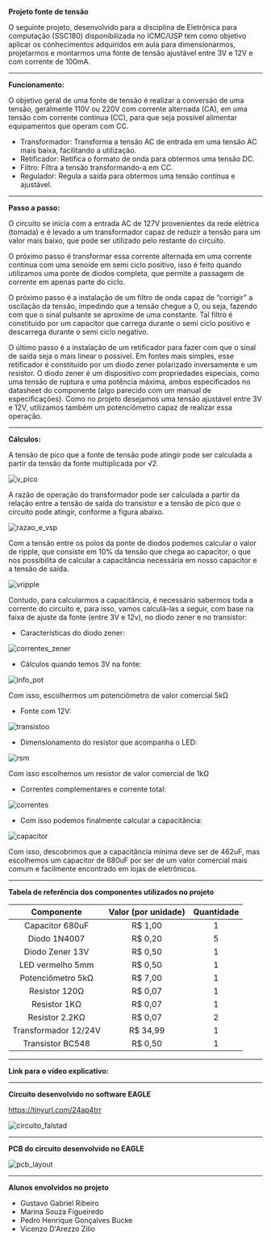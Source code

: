 **Projeto fonte de tensão**

O seguinte projeto, desenvolvido para a disciplina de Eletrônica para computação (SSC180) disponibilizada no ICMC/USP tem como objetivo aplicar os conhecimentos adquiridos em aula para dimensionarmos, projetarmos e montarmos uma fonte de tensão ajustável entre 3V e 12V e com corrente de 100mA.

-----------------------------------------

**Funcionamento:**

O objetivo geral de uma fonte de tensão é realizar a conversão de uma tensão, geralmente 110V ou 220V com corrente alternada (CA), em uma tensão com corrente contínua (CC), para que seja possível alimentar equipamentos que operam com CC.


- Transformador: Transforma a tensão AC de entrada em uma tensão AC mais baixa, facilitando a utilização.
- Retificador: Retifica o formato de onda para obtermos uma tensão DC.
- Filtro: Filtra a tensão transformando-a em CC.
- Regulador: Regula a saída para obtermos uma tensão contínua e ajustável.

----------------------------------------

**Passo a passo:**

O circuito se inicia com a entrada AC de 127V provenientes da rede elétrica (tomada) e é levado a um transformador capaz de reduzir a tensão para um valor mais baixo, que pode ser utilizado pelo restante do circuito.

O próximo passo é transformar essa corrente alternada em uma corrente contínua com uma senoide em semi ciclo positivo, isso é feito quando utilizamos uma ponte de diodos completa, que permite a passagem de corrente em apenas parte do ciclo.

O próximo passo é a instalação de um filtro de onda capaz de “corrigir” a oscilação da tensão, impedindo que a tensão chegue a 0, ou seja, fazendo com que o sinal pulsante se aproxime de uma constante. Tal filtro é constituído por um capacitor que carrega durante o semi ciclo positivo e descarrega durante o semi ciclo negativo.

O último passo é a instalação de um retificador para fazer com que o sinal de saída seja o mais linear o possível. Em fontes mais simples, esse retificador é constituído por um diodo zener polarizado inversamente e um resistor. O diodo zener é um dispositivo com propriedades especiais, como uma tensão de ruptura e uma potência máxima, ambos especificados no datasheet do componente (algo parecido com um manual de especificações). Como no projeto desejamos uma tensão ajustável entre 3V e 12V, utilizamos também um potenciômetro capaz de realizar essa operação.

------------------------------------

**Cálculos:**

A tensão de pico que a fonte de tensão pode atingir pode ser calculada a partir da tensão da fonte multiplicada por √2.

![v_pico](https://user-images.githubusercontent.com/102189064/176514418-557a7ba6-8536-4318-80a4-e0df05f57da8.png)

A razão de operação do transformador pode ser calculada a partir da relação entre a tensão de saída do transistor e a tensão de pico que o circuito pode atingir, conforme a figura abaixo.

![razao_e_vsp](https://user-images.githubusercontent.com/102189064/176514646-5eea7fd1-5190-432f-adde-3ac73f7061e1.png)

Com a tensão entre os polos da ponte de diodos podemos calcular o valor de ripple, que consiste em 10% da tensão que chega ao capacitor, o que nos possibilita de calcular a capacitância necessária em nosso capacitor e a tensão de saída.

![vripple](https://user-images.githubusercontent.com/102189064/176514500-a9950cfa-0fb9-4337-ac77-cad49aa37cc3.png)

Contudo, para calcularmos a capacitância, é necessário sabermos toda a corrente do circuito e, para isso, vamos calculá-las a seguir, com base na faixa de ajuste da fonte (entre 3V e 12v), no diodo zener e no transistor: 

- Características do diodo zener:

![correntes_zener](https://user-images.githubusercontent.com/102189064/176514706-999864b1-7769-479e-a741-2e6d92c6b34a.png)


- Cálculos quando temos 3V na fonte:

![info_pot](https://user-images.githubusercontent.com/102189064/176514793-f48d05af-c5ba-4a26-a964-477bb4de5824.png)


Com isso, escolhermos um potenciômetro de valor comercial 5kΩ

- Fonte com 12V:

![transistoo](https://user-images.githubusercontent.com/102189064/176514903-871e9c7f-f7cb-49dc-ab5f-310216eaa9b9.png)


- Dimensionamento do resistor que acompanha o LED:

![rsm](https://user-images.githubusercontent.com/102189064/176515003-ce3cdb9f-ec5f-4418-87cc-dcc196fbb7da.png)


Com isso escolhemos um resistor de valor comercial de 1kΩ

- Correntes complementares e corrente total:

![correntes](https://user-images.githubusercontent.com/102189064/176515052-0e2fba6b-7f88-4fa7-8e2e-1393120e07df.png)


- Com isso podemos finalmente calcular a capacitância:

![capacitor](https://user-images.githubusercontent.com/102189064/176515105-ca133117-bbe9-41d5-9760-6e6d7ab71940.png)


Com isso, descobrimos que a capacitância mínima deve ser de 462uF, mas escolhemos um capacitor de 680uF por ser de um valor comercial mais comum e facilmente encontrado em lojas de eletrônicos.

-----------------------------------------

**Tabela de referência dos componentes utilizados no projeto**


|**Componente**|**Valor (por unidade)**|**Quantidade**|
| :-: | :-: | :-: |
|Capacitor 680uF|R$ 1,00|1|
|Diodo 1N4007|R$ 0,20|5|
|Diodo Zener 13V|R$ 0,50|1|
|LED vermelho 5mm|R$ 0,50|1|
|Potenciômetro 5kΩ|R$ 7,00|1|
|Resistor 120Ω|R$ 0,07|1|
|Resistor 1KΩ|R$ 0,07|1|
|Resistor 2.2KΩ|R$ 0,07|2|
|Transformador 12/24V|R$ 34,99|1|
|Transistor BC548|R$ 0,50|1|

-----------------------------

**Link para o vídeo explicativo:**



----------------------------

**Circuito desenvolvido no software EAGLE**

https://tinyurl.com/24ap4trr


![circuito_falstad](https://user-images.githubusercontent.com/102189064/176531771-5f13a306-8c09-452b-92c3-4120f58ff4b6.png)

-----------------------------------

**PCB do circuito desenvolvido no EAGLE**

![pcb_layout](https://user-images.githubusercontent.com/102189064/176524882-84bef9b6-0da2-4e9a-8237-c9da81837575.png)

------------------------------------

**Alunos envolvidos no projeto**

- Gustavo Gabriel Ribeiro
- Marina Souza Figueiredo
- Pedro Henrique Gonçalves Bucke
- Vicenzo D'Arezzo Zilio


